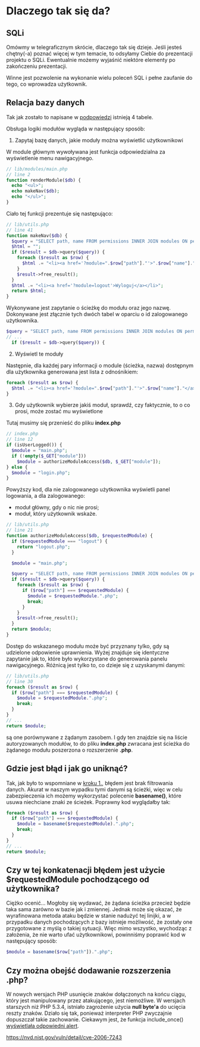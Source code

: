 # Dlaczego tak się da?

## SQLi

Omówmy w telegraficznym skrócie, dlaczego tak się dzieje. Jeśli jesteś chętny(-a) poznać więcej w tym temacie, to odsyłamy Ciebie do prezentacji projektu o SQLi. Ewentualnie możemy wyjaśnić niektóre elementy po zakończeniu prezentacji.

Winne jest pozwolenie na wykonanie wielu poleceń SQL i pełne zaufanie do tego, co wprowadza użytkownik.

## Relacja bazy danych

Tak jak zostało to napisane w [podpowiedzi](3_1_hint.md) istnieją 4 tabele.

Obsługa logiki modułów wygląda w następujący sposób:

1. Zapytaj bazę danych, jakie moduły można wyświetlić użytkownikowi

W module głównym wywoływana jest funkcja odpowiedzialna za wyświetlenie menu nawigacyjnego.

```php
// lib/modules/main.php
// line 2
function renderModule($db) {
  echo "<ul>";
  echo makeNav($db);
  echo "</ul>";
}
```

Ciało tej funkcji prezentuje się następująco:

```php
// lib/utils.php
// line 41
function makeNav($db) {
  $query = "SELECT path, name FROM permissions INNER JOIN modules ON permissions.module_id = modules.id WHERE permissions.user_id = ".getLoggedUserId();
  $html = "";
  if ($result = $db->query($query)) {
    foreach ($result as $row) {
      $html .= "<li><a href='?module=".$row["path"]."'>".$row["name"]."</a></li>";
    }
    $result->free_result();
  }
  $html .= "<li><a href='?module=logout'>Wyloguj</a></li>";
  return $html;
}
```

Wykonywane jest zapytanie o ścieżkę do modułu oraz jego nazwę. Dokonywane jest złącznie tych dwóch tabel w oparciu o id zalogowanego użytkownika.

```php
$query = "SELECT path, name FROM permissions INNER JOIN modules ON permissions.module_id = modules.id WHERE permissions.user_id = ".getLoggedUserId();
// ...
  if ($result = $db->query($query)) {
```

2. Wyświetl te moduły

Następnie, dla każdej pary informacji o module (ścieżka, nazwa) dostępnym dla użytkownika generowana jest lista z odnośnikiem:

```php
foreach ($result as $row) {
  $html .= "<li><a href='?module=".$row["path"]."'>".$row["name"]."</a></li>";
}
```

3. Gdy użytkownik wybierze jakiś moduł, sprawdź, czy faktycznie, to o co prosi, może zostać mu wyświetlone

Tutaj musimy się przenieść do pliku **index.php**

```php
// index.php
// line 12
if (isUserLogged()) {
  $module = "main.php";
  if (!empty($_GET["module"]))
    $module = authorizeModuleAccess($db, $_GET["module"]);
} else {
  $module = "login.php";
}
```

Powyższy kod, dla nie zalogowanego użytkownika wyświetli panel logowania, a dla zalogowanego:

- moduł główny, gdy o nic nie prosi;
- moduł, który użytkownik wskaże.

```php
// lib/utils.php
// line 21
function authorizeModuleAccess($db, $requestedModule) {
  if ($requestedModule === "logout") {
    return "logout.php";
  }

  $module = "main.php";

  $query = "SELECT path, name FROM permissions INNER JOIN modules ON permissions.module_id = modules.id WHERE permissions.user_id = ".getLoggedUserId();
  if ($result = $db->query($query)) {
    foreach ($result as $row) {
      if ($row["path"] === $requestedModule) {
        $module = $requestedModule.".php";
        break;
      }
    }
    $result->free_result();
  }
  return $module;
}
```

Dostęp do wskazanego modułu może być przyznany tylko, gdy są udzielone odpowienie uprawnienia. Wyżej znajduje się identyczne zapytanie jak to, które było wykorzystane do generowania panelu nawigacyjnego. Różnicą jest tylko to, co dzieje się z uzyskanymi danymi:

```php
// lib/utils.php
// line 30
foreach ($result as $row) {
  if ($row["path"] === $requestedModule) {
    $module = $requestedModule.".php";
    break;
  }
}
// ...
return $module;
```

są one porównywane z żądanym zasobem. I gdy ten znajdzie się na liście autoryzowanych modułów, to do pliku **index.php** zwracana jest ścieżka do żądanego modułu poszerzona o rozszerzenie **.php**.

## Gdzie jest błąd i jak go uniknąć?

Tak, jak było to wspomniane w [kroku 1.](1_mechanics.md#jak-temu-zaradzić), błędem jest brak filtrowania danych. Akurat w naszym wypadku tymi danymi są ścieżki, więc w celu zabezpieczenia ich możemy wykorzystać polecenie **basename()**, które usuwa niechciane znaki ze ścieżek. Poprawny kod wyglądałby tak:

```php
foreach ($result as $row) {
  if ($row["path"] === $requestedModule) {
    $module = basename($requestedModule).".php";
    break;
  }
}
// ...
return $module;
```

## Czy w tej konkatenacji błędem jest użycie $requestedModule pochodzącego od użytkownika?

Ciężko ocenić... Mogłoby się wydawać, że żądana ścieżka przecież będzie taka sama zarówno w bazie jak i zmiennej. Jednak może się okazać, że wyrafinowana metoda ataku będzie w stanie nadużyć tej linijki, a w przypadku danych pochodzących z bazy istnieje możliwość, że zostały one przygotowane z myślą o takiej sytuacji. Więc mimo wszystko, wychodząc z założenia, że nie warto ufać użytkownikowi, powinniśmy poprawić kod w następujący sposób:

```php
$module = basename($row["path"]).".php";
```

## Czy można obejść dodawanie rozszerzenia **.php**?

W nowych wersjach PHP usunięcie znaków dołączonych na końcu ciągu, który jest manipulowany przez atakującego, jest niemożliwe. W wersjach starszych niż PHP 5.3.4, istniało zagrożenie użycia **null byte'a** do ucięcia reszty znaków. Działo się tak, ponieważ interpreter PHP zwyczajnie dopuszczał takie zachowanie. Ciekawym jest, że funkcja include_once() [wyświetlała odpowiedni alert](https://bugs.php.net/bug.php?id=39863).

https://nvd.nist.gov/vuln/detail/cve-2006-7243
